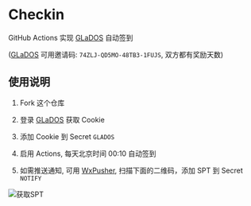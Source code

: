 # Checkin

GitHub Actions 实现 [GLaDOS][glados] 自动签到

([GLaDOS][glados] 可用邀请码: `74ZLJ-QD5MO-48TB3-1FUJS`, 双方都有奖励天数)

## 使用说明

1. Fork 这个仓库

1. 登录 [GLaDOS][glados] 获取 Cookie

1. 添加 Cookie 到 Secret `GLADOS`

1. 启用 Actions, 每天北京时间 00:10 自动签到

1. 如需推送通知, 可用 [WxPusher][wxpusher], 扫描下面的二维码，添加 SPT 到 Secret `NOTIFY`

![获取SPT](https://wxpusher.zjiecode.com/api/qrcode/RwjGLMOPTYp35zSYQr0HxbCPrV9eU0wKVBXU1D5VVtya0cQXEJWPjqBdW3gKLifS.jpg)

[glados]: https://github.com/glados-network/GLaDOS
<!-- [pushplus]: https://www.pushplus.plus/ -->
[wxpusher]: https://wxpusher.zjiecode.com/docs/#/?id=%e8%8e%b7%e5%8f%96spt
